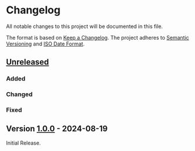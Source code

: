 # Changelog

All notable changes to this project will be documented in this file.

The format is based on [Keep a Changelog](https://keepachangelog.com/en/1.0.0/).
The project adheres to [Semantic Versioning](https://semver.org/spec/v2.0.0.html)
and [ISO Date Format](https://www.iso.org/iso-8601-date-and-time-format.html).

## [Unreleased]

### Added

### Changed

### Fixed


## Version [1.0.0] - 2024-08-19

Initial Release.


[Unreleased]: https://github.com/abapPM/ABAP-.../compare/1.0.0...main
[1.0.0]: https://github.com/abapPM/ABAP-.../releases/tag/1.0.0
